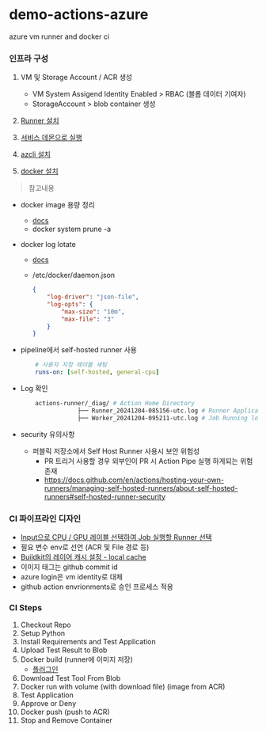 # demo-actions-azure
azure vm runner and docker ci

### 인프라 구성
1. VM 및 Storage Account / ACR 생성

    - VM System Assigend Identity Enabled > RBAC (블롭 데이터 기여자)
    - StorageAccount > blob container 생성

2. [Runner 설치](https://docs.github.com/ko/enterprise-cloud@latest/actions/hosting-your-own-runners/managing-self-hosted-runners/adding-self-hosted-runners)

3. [서비스 데몬으로 실행](https://docs.github.com/ko/enterprise-cloud@latest/actions/hosting-your-own-runners/managing-self-hosted-runners/configuring-the-self-hosted-runner-application-as-a-service)

4. [azcli 설치](https://learn.microsoft.com/en-us/cli/azure/install-azure-cli-linux?pivots=apt)

5. [docker 설치](https://docs.docker.com/engine/install/ubuntu/)

> 참고내용
- docker image 용량 정리

    - [docs](https://docs.docker.com/reference/cli/docker/system/prune/)
    - docker system prune -a

- docker log lotate
    - [docs](https://docs.docker.com/engine/logging/drivers/json-file/)
    - /etc/docker/daemon.json
        
        ```json
        {
            "log-driver": "json-file",
            "log-opts": {
                "max-size": "10m",
                "max-file": "3"
            }
        }
        ```
- pipeline에서 self-hosted runner 사용

    ```yaml
        # 사용자 지정 레이블 세팅
        runs-on: [self-hosted, general-cpu]
    ```
- Log 확인
    
    ```bash
        actions-runner/_diag/ # Action Home Directory
                    ├── Runner_20241204-085156-utc.log # Runner Application log
                    ├── Worker_20241204-095211-utc.log # Job Running log
    ```

- security 유의사항
    
    - 퍼블릭 저장소에서 Self Host Runner 사용시 보안 위험성
        - PR 트리거 사용할 경우 외부인이 PR 시 Action Pipe 실행 하게되는 위험 존재
        - https://docs.github.com/en/actions/hosting-your-own-runners/managing-self-hosted-runners/about-self-hosted-runners#self-hosted-runner-security

### CI 파이프라인 디자인
- [Input으로 CPU / GPU 레이블 선택하여 Job 실행할 Runner 선택](https://docs.github.com/ko/enterprise-cloud@latest/actions/hosting-your-own-runners/managing-self-hosted-runners/using-self-hosted-runners-in-a-workflow#using-custom-labels-to-route-jobs)
- 필요 변수 env로 선언 (ACR 및 File 경로 등)
- [Buildkit의 레이어 캐시 설정 - local cache](https://docs.docker.com/build/ci/github-actions/cache/#local-cache)
- 이미지 태그는 github commit id
- azure login은 vm identity로 대체
- github action envrionments로 승인 프로세스 적용

### CI Steps
1. Checkout Repo
2. Setup Python
3. Install Requirements and Test Application
4. Upload Test Result to Blob
5. Docker build (runner에 이미지 저장)
    - [플러그인](https://github.com/docker/build-push-action/tree/v6.9.0/?tab=readme-ov-file#inputs)
6. Download Test Tool From Blob
7. Docker run with volume (with download file) (image from ACR)
8. Test Application
9. Approve or Deny
10. Docker push (push to ACR)
11. Stop and Remove Container